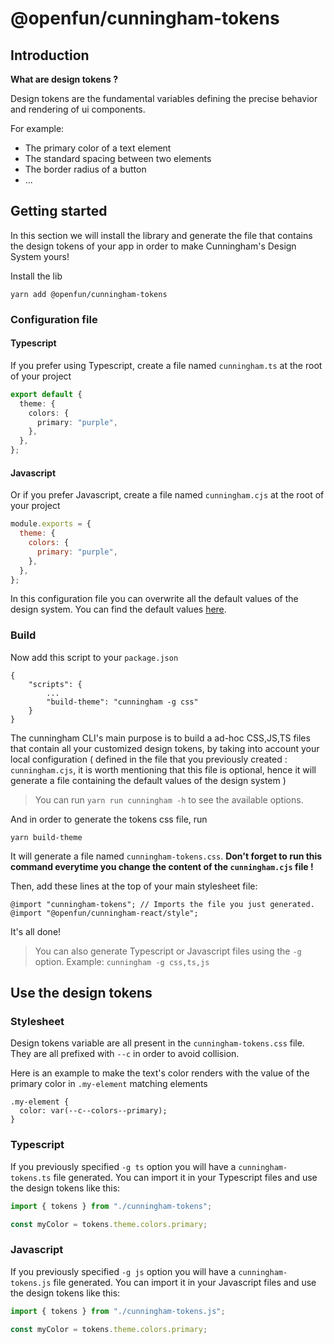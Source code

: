 # @openfun/cunningham-tokens

## Introduction

**What are design tokens ?**

Design tokens are the fundamental variables defining the precise behavior and rendering of ui components.

For example:

- The primary color of a text element
- The standard spacing between two elements
- The border radius of a button
- ...

## Getting started

In this section we will install the library and generate the file that contains the design tokens of your app in order to
make Cunningham's Design System yours!

Install the lib

```
yarn add @openfun/cunningham-tokens
```

### Configuration file

#### Typescript

If you prefer using Typescript, create a file named `cunningham.ts` at the root of your project

```ts
export default {
  theme: {
    colors: {
      primary: "purple",
    },
  },
};
```

#### Javascript

Or if you prefer Javascript, create a file named `cunningham.cjs` at the root of your project

```js
module.exports = {
  theme: {
    colors: {
      primary: "purple",
    },
  },
};
```

In this configuration file you can overwrite all the default values of the design system.
You can find the default values [here](./src/bin/cunningham.dist.js).

### Build

Now add this script to your `package.json`

```
{
    "scripts": {
        ...
        "build-theme": "cunningham -g css"
    }
}
```

The cunningham CLI's main purpose is to build a ad-hoc CSS,JS,TS files that contain all your customized design tokens,
by taking into account your local configuration ( defined in the file that you previously created : `cunningham.cjs`,
it is worth mentioning that this file is optional, hence it will generate a file containing the default values of the
design system )

> You can run `yarn run cunningham -h` to see the available options.

And in order to generate the tokens css file, run

```
yarn build-theme
```

It will generate a file named `cunningham-tokens.css`. **Don't forget to run this command everytime you
change the content of the `cunningham.cjs` file !**

Then, add these lines at the top of your main stylesheet file:

```
@import "cunningham-tokens"; // Imports the file you just generated.
@import "@openfun/cunningham-react/style";
```

It's all done!

> You can also generate Typescript or Javascript files using the `-g` option. Example: `cunningham -g css,ts,js`

## Use the design tokens

### Stylesheet

Design tokens variable are all present in the `cunningham-tokens.css` file. They are all prefixed with `--c` in order to
avoid collision.

Here is an example to make the text's color renders with the value of the primary color in `.my-element` matching elements

```
.my-element {
  color: var(--c--colors--primary);
}
```

### Typescript

If you previously specified `-g ts` option you will have a `cunningham-tokens.ts` file generated. You can import it in your
Typescript files and use the design tokens like this:

```ts
import { tokens } from "./cunningham-tokens";

const myColor = tokens.theme.colors.primary;
```

### Javascript

If you previously specified `-g js` option you will have a `cunningham-tokens.js` file generated. You can import it in your
Javascript files and use the design tokens like this:

```js
import { tokens } from "./cunningham-tokens.js";

const myColor = tokens.theme.colors.primary;
```

